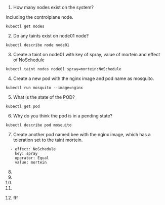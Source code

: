 1. How many nodes exist on the system?

Including the controlplane node.
```
kubectl get nodes
```
2. Do any taints exist on node01 node?
```
kubectl describe node node01 
```
3. Create a taint on node01 with key of spray, value of mortein and effect of NoSchedule
```
kubectl taint nodes node01 spray=mortein:NoSchedule
```
4. Create a new pod with the nginx image and pod name as mosquito.
```
kubectl run mosquito --image=nginx
```
5. What is the state of the POD?
```
kubectl get pod
```
6. Why do you think the pod is in a pending state?
```
kubectl describe pod mosquito 
```
7. Create another pod named bee with the nginx image, which has a toleration set to the taint mortein.
```
  - effect: NoSchedule
    key: spray
    operator: Equal
    value: mortein
```
8. 


9. 
10. 
11. 
12. fff
